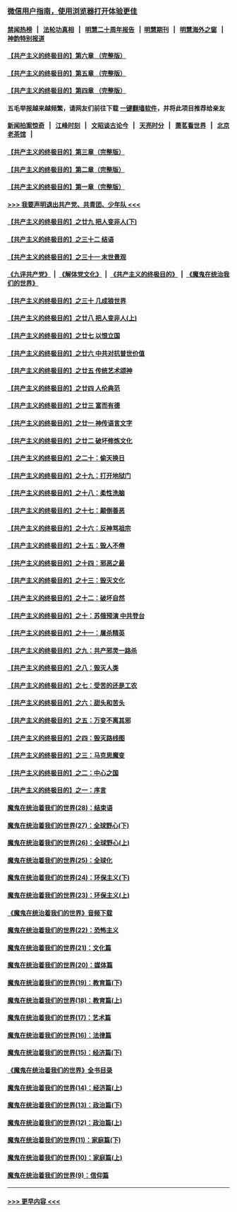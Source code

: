 ### [微信用户指南，使用浏览器打开体验更佳](https://github.com/gfw-breaker/banned-news1/blob/master/indexes/wechat-guide.md?t=0)
#### [禁闻热榜](热点新闻.md?t=0)  &nbsp;&nbsp;|&nbsp;&nbsp; [法轮功真相](https://github.com/gfw-breaker/truth/blob/master/README.md?t=0) &nbsp;&nbsp;|&nbsp;&nbsp; [明慧二十周年报告](https://github.com/gfw-breaker/mh-reports/blob/master/README.md?t=0) &nbsp;&nbsp;|&nbsp;&nbsp;[明慧期刊](https://github.com/gfw-breaker/mh-qikan) &nbsp;&nbsp;|&nbsp;&nbsp; [明慧海外之窗](https://github.com/gfw-breaker/mh-news/blob/master/README.md?t=0) &nbsp;&nbsp;|&nbsp;&nbsp; [神韵特别报道](https://github.com/gfw-breaker/mh-news/blob/master/shenyun.md?t=0)
#### [【共产主义的终极目的】第六章 （完整版）](../pages/nsc422/n11428913.md?t=02091755) 
#### [【共产主义的终极目的】第五章 （完整版）](../pages/nsc422/n11428912.md?t=02091755) 
#### [【共产主义的终极目的】第四章 （完整版）](../pages/nsc422/n11428907.md?t=02091755) 
#### 五毛举报越来越频繁，请网友们前往下载 [一键翻墙软件](https://github.com/gfw-breaker/ssr-accounts)，并将此项目推荐给亲友
#### [新闻拍案惊奇](https://github.com/gfw-breaker/banned-news1/blob/master/pages/link4.md) &nbsp;&nbsp;|&nbsp;&nbsp; [江峰时刻](https://github.com/gfw-breaker/banned-news1/blob/master/pages/link4.md) &nbsp;&nbsp;|&nbsp;&nbsp; [文昭谈古论今](https://github.com/gfw-breaker/banned-news1/blob/master/pages/link4.md) &nbsp;&nbsp;|&nbsp;&nbsp; [天亮时分](https://github.com/gfw-breaker/banned-news1/blob/master/pages/link4.md) &nbsp;&nbsp;|&nbsp;&nbsp; [萧茗看世界](https://github.com/gfw-breaker/banned-news1/blob/master/pages/link4.md) &nbsp;&nbsp;|&nbsp;&nbsp; [北京老茶馆](https://github.com/gfw-breaker/banned-news1/blob/master/pages/link4.md) &nbsp;&nbsp;|&nbsp;&nbsp; 
#### [【共产主义的终极目的】第三章（完整版）](../pages/nsc422/n11428848.md?t=02091755) 
#### [【共产主义的终极目的】第二章（完整版）](../pages/nsc422/n11428831.md?t=02091755) 
#### [【共产主义的终极目的】第一章（完整版）](../pages/nsc422/n11417651.md?t=02091755) 
#### [>>> 我要声明退出共产党、共青团、少年队 <<<](https://github.com/begood0513/goodnews/blob/master/quit/letter.md) 
#### [【共产主义的终极目的】之廿九 把人变非人(下)](../pages/nsc422/n11344140.md?t=02091755) 
#### [【共产主义的终极目的】之三十二 结语](../pages/nsc422/n11360535.md?t=02091755) 
#### [【共产主义的终极目的】之三十一 末世景观](../pages/nsc422/n11351129.md?t=02091755) 
#### [《九评共产党》](https://github.com/begood0513/9ping.md/blob/master/README.md) &nbsp;|&nbsp; [《解体党文化》](../../../../jtdwh.md/blob/master/README.md)  &nbsp;|&nbsp; [《共产主义的终极目的》](../../../../gczydzjmd.md/blob/master/README.md) &nbsp;|&nbsp; [《魔鬼在统治我们的世界》](../../../../mgztzwmdsj.md/blob/master/README.md) 
#### [【共产主义的终极目的】之三十 几成狼世界](../pages/nsc422/n11348280.md?t=02091755) 
#### [【共产主义的终极目的】之廿八 把人变非人(上)](../pages/nsc422/n11340492.md?t=02091755) 
#### [【共产主义的终极目的】之廿七 以恨立国](../pages/nsc422/n11336944.md?t=02091755) 
#### [【共产主义的终极目的】之廿六 中共对抗普世价值](../pages/nsc422/n11324785.md?t=02091755) 
#### [【共产主义的终极目的】之廿五 传统艺术颂神](../pages/nsc422/n11296396.md?t=02091755) 
#### [【共产主义的终极目的】之廿四 人伦典范](../pages/nsc422/n11296397.md?t=02091755) 
#### [【共产主义的终极目的】之廿三 富而有德](../pages/nsc422/n11283598.md?t=02091755) 
#### [【共产主义的终极目的】之廿一 神传语言文字](../pages/nsc422/n11263265.md?t=02091755) 
#### [【共产主义的终极目的】之廿二 破坏修炼文化](../pages/nsc422/n11245728.md?t=02091755) 
#### [【共产主义的终极目的】之二十：偷天换日](../pages/nsc422/n11238846.md?t=02091755) 
#### [【共产主义的终极目的】之十九：打开地狱门](../pages/nsc422/n11206376.md?t=02091755) 
#### [【共产主义的终极目的】之十八：柔性洗脑](../pages/nsc422/n11199994.md?t=02091755) 
#### [【共产主义的终极目的】之十七：颠倒善恶](../pages/nsc422/n11179782.md?t=02091755) 
#### [【共产主义的终极目的】之十六：反神骂祖宗](../pages/nsc422/n11166798.md?t=02091755) 
#### [【共产主义的终极目的】之十五：毁人不倦](../pages/nsc422/n11166792.md?t=02091755) 
#### [【共产主义的终极目的】之十四：邪恶之最](../pages/nsc422/n11150249.md?t=02091755) 
#### [【共产主义的终极目的】之十三：毁灭文化](../pages/nsc422/n11135227.md?t=02091755) 
#### [【共产主义的终极目的】之十二：破坏自然](../pages/nsc422/n11135214.md?t=02091755) 
#### [【共产主义的终极目的】之十：苏俄预演 中共登台](../pages/nsc422/n11118424.md?t=02091755) 
#### [【共产主义的终极目的】之十一：屠杀精英](../pages/nsc422/n11118442.md?t=02091755) 
#### [【共产主义的终极目的】之九：共产邪灵一路杀](../pages/nsc422/n11114139.md?t=02091755) 
#### [【共产主义的终极目的】之八：毁灭人类](../pages/nsc422/n11108503.md?t=02091755) 
#### [【共产主义的终极目的】之七：受苦的还是工农](../pages/nsc422/n11101809.md?t=02091755) 
#### [【共产主义的终极目的】之六：甜头和苦头](../pages/nsc422/n11096971.md?t=02091755) 
#### [【共产主义的终极目的】之五：万变不离其邪](../pages/nsc422/n11091285.md?t=02091755) 
#### [【共产主义的终极目的】之四：毁灭路线图](../pages/nsc422/n11086284.md?t=02091755) 
#### [【共产主义的终极目的】之三：马克思魔变](../pages/nsc422/n11061941.md?t=02091755) 
#### [【共产主义的终极目的】之二：中心之国](../pages/nsc422/n11047728.md?t=02091755) 
#### [【共产主义的终极目的】之一：序言](../pages/nsc422/n11086077.md?t=02091755) 
#### [魔鬼在统治着我们的世界(28)：结束语](../pages/nsc422/n10936246.md?t=02091755) 
#### [魔鬼在统治着我们的世界(27)：全球野心(下)](../pages/nsc422/n10928319.md?t=02091755) 
#### [魔鬼在统治着我们的世界(26)：全球野心(上)](../pages/nsc422/n10900318.md?t=02091755) 
#### [魔鬼在统治着我们的世界(25)：全球化](../pages/nsc422/n10788205.md?t=02091755) 
#### [魔鬼在统治着我们的世界(24)：环保主义(下)](../pages/nsc422/n10695307.md?t=02091755) 
#### [魔鬼在统治着我们的世界(23)：环保主义(上)](../pages/nsc422/n10688613.md?t=02091755) 
#### [《魔鬼在统治着我们的世界》音频下载](../pages/nsc422/n10635553.md?t=02091755) 
#### [魔鬼在统治着我们的世界(22)：恐怖主义](../pages/nsc422/n10614727.md?t=02091755) 
#### [魔鬼在统治着我们的世界(21)：文化篇](../pages/nsc422/n10597706.md?t=02091755) 
#### [魔鬼在统治着我们的世界(20)：媒体篇](../pages/nsc422/n10586579.md?t=02091755) 
#### [魔鬼在统治着我们的世界(19)：教育篇(下)](../pages/nsc422/n10564808.md?t=02091755) 
#### [魔鬼在统治着我们的世界(18)：教育篇(上)](../pages/nsc422/n10526970.md?t=02091755) 
#### [魔鬼在统治着我们的世界(17)：艺术篇](../pages/nsc422/n10499093.md?t=02091755) 
#### [魔鬼在统治着我们的世界(16)：法律篇](../pages/nsc422/n10485969.md?t=02091755) 
#### [魔鬼在统治着我们的世界(15)：经济篇(下)](../pages/nsc422/n10469975.md?t=02091755) 
#### [《魔鬼在统治着我们的世界》全书目录](../pages/nsc422/n10464261.md?t=02091755) 
#### [魔鬼在统治着我们的世界(14)：经济篇(上)](../pages/nsc422/n10457370.md?t=02091755) 
#### [魔鬼在统治着我们的世界(13)：政治篇(下)](../pages/nsc422/n10448270.md?t=02091755) 
#### [魔鬼在统治着我们的世界(12)：政治篇(上)](../pages/nsc422/n10444576.md?t=02091755) 
#### [魔鬼在统治着我们的世界(11)：家庭篇(下)](../pages/nsc422/n10440961.md?t=02091755) 
#### [魔鬼在统治着我们的世界(10)：家庭篇(上)](../pages/nsc422/n10435448.md?t=02091755) 
#### [魔鬼在统治着我们的世界(9)：信仰篇](../pages/nsc422/n10432159.md?t=02091755) 

----
#### [ >>> 更早内容 <<< ](../indexes/nsc422-earlier.md)
